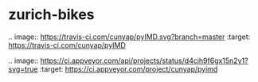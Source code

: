 # zurich-bikes

.. image:: https://travis-ci.com/cunyap/pyIMD.svg?branch=master
    :target: https://travis-ci.com/cunyap/pyIMD

.. image:: https://ci.appveyor.com/api/projects/status/d4cjh9f6gx15n2y1?svg=true
    :target: https://ci.appveyor.com/project/cunyap/pyimd
